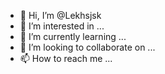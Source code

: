 - 👋 Hi, I’m @Lekhsjsk
- 👀 I’m interested in ...
- 🌱 I’m currently learning ...
- 💞️ I’m looking to collaborate on ...
- 📫 How to reach me ...

<!---
Lekhsjsk/Lekhsjsk is a ✨ special ✨ repository because its `README.md` (this file) appears on your GitHub profile.
You can click the Preview link to take a look at your changes.
--->
